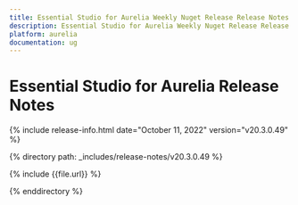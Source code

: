 ```yaml
---
title: Essential Studio for Aurelia Weekly Nuget Release Release Notes  
description: Essential Studio for Aurelia Weekly Nuget Release Release Notes  
platform: aurelia
documentation: ug
---
```


# Essential Studio for Aurelia  Release Notes  

{% include release-info.html date="October 11, 2022"  version="v20.3.0.49" %} 

{% directory path: _includes/release-notes/v20.3.0.49 %}

{% include {{file.url}} %}

{% enddirectory %}